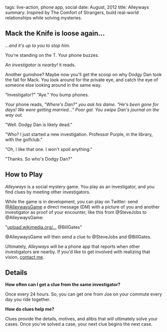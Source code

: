 tags: live-action, phone app, social
date: August, 2012
title: Alleyways
summary: Inspired by The Comfort of Strangers, build real-world relationships while solving mysteries.

## Mack the Knife is loose again...

*...and it's up to you to stop him.*

You're standing on the T. Your phone buzzes.

*An investigator is nearby!* it reads.

Another gumshoe? Maybe now you'll get the scoop on why Dodgy Dan took the fall for Mack. You look around for the private eye, and catch the eye of someone else looking around in the same way.

"Investigator?" "Aye." You bump phones.

Your phone reads, *"Where's Dan?" you ask his dame. "He's been gone for days! We were getting married..." Poor gal. You swipe Dan's journal on the way out.* 

"Well. Dodgy Dan is likely dead."

"Who? I just started a new investigation. Professor Purple, in the library, with the golfclub."

"Oh, I like that one. I won't spoil anything."

"Thanks. So who's Dodgy Dan?"

## How to Play

*Alleyways* is a social mystery game. You play as an investigator, and you find clues by meeting other investigators.

While the game is in development, you can play on Twitter: send [@AlleywaysGame](https://twitter.com/alleywaysgame) a direct message (DM) with a picture of you and another investigator as proof of your encounter, like this from @SteveJobs to @AlleywaysGame: 

"[upload.wikimedia.org/...](http://upload.wikimedia.org/wikipedia/commons/a/a2/Steve_Jobs_and_Bill_Gates_(522695099).jpg) @BillGates"

@AlleywaysGame will then send a clue to @SteveJobs and @BillGates.

Ultimately, *Alleyways* will be a phone app that reports when other investigators are nearby. If you'd like to get involved with realizing that vision, [contact me](mailto:garbados@gmail.com).

## Details

**How often can I get a clue from the same investigator?**

Once every 24 hours. So, you can get one from Joe on your commute every day you ride together.

**How do clues help me?**

Clues provide the details, motives, and alibis that will ultimately solve your cases. Once you've solved a case, your next clue begins the next case.